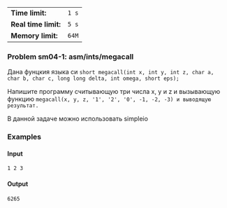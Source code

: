 |                      |       |
|----------------------|-------|
| **Time limit:**      | `1 s` |
| **Real time limit:** | `5 s` |
| **Memory limit:**    | `64M` |


### Problem sm04-1: asm/ints/megacall

Дана фунцкия языка си `short megacall(int x, int y, int z, char a, char b, char c, long long delta,
int omega, short eps);`

Напишите программу считывающую три числа x, y и z и вызывающую функцию `megacall(x, y, z, '1', '2',
'0', -1, -2, -3) и выводящую результат.`

В данной задаче можно использовать simpleio

### Examples

#### Input

    
    
    1 2 3

#### Output

    
    
    6265

